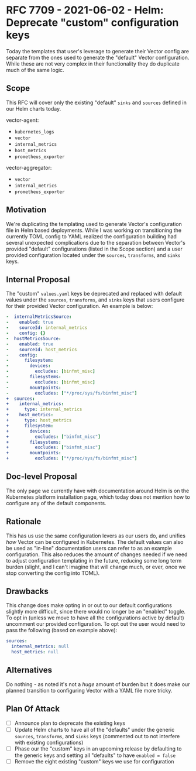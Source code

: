 # RFC 7709 - 2021-06-02 - Helm: Deprecate "custom" configuration keys

Today the templates that user's leverage to generate their Vector config are separate from the ones used to generate the "default" Vector configuration.
While these are not very complex in their functionality they do duplicate much of the same logic.

## Scope

This RFC will cover only the existing "default" `sinks` and `sources` defined in our Helm charts today.

vector-agent:

- `kubernetes_logs`
- `vector`
- `internal_metrics`
- `host_metrics`
- `prometheus_exporter`

vector-aggregator:

- `vector`
- `internal_metrics`
- `prometheus_exporter`

## Motivation

We're duplicating the templating used to generate Vector's configuration file in Helm based deployments. While I was working on transitioning the
currently TOML config to YAML realized the configuration building had several unexpected complications due to the separation between Vector's provided
"default" configurations (listed in the Scope section) and a user provided configuration located under the `sources`, `transforms`, and `sinks` keys.

## Internal Proposal

The "custom" `values.yaml` keys be deprecated and replaced with default values under the `sources`, `transforms`, and `sinks` keys that users configure
for their provided Vector configuration. An example is below:

```yaml
-  internalMetricsSource:
-    enabled: true
-    sourceId: internal_metrics
-    config: {}
-  hostMetricsSource:
-    enabled: true
-    sourceId: host_metrics
-    config:
-      filesystem:
-        devices:
-          excludes: [binfmt_misc]
-        filesystems:
-          excludes: [binfmt_misc]
-        mountpoints:
-          excludes: ["*/proc/sys/fs/binfmt_misc"]
+  sources:
+    internal_metrics:
+      type: internal_metrics
+    host_metrics:
+      type: host_metrics
+      filesystem:
+        devices:
+          excludes: ["binfmt_misc"]
+        filesystems:
+          excludes: ["binfmt_misc"]
+        mountpoints:
+          excludes: ["*/proc/sys/fs/binfmt_misc"]
```

## Doc-level Proposal

The only page we currently have with documentation around Helm is on the Kubernetes platform installation page, which today does not mention how to configure
any of the default components.

## Rationale

This has us use the same configuration levers as our users do, and unifies _how_ Vector can be configured in Kubernetes. The default values can also be used
as "in-line" documentation users can refer to as an example configuration. This also reduces the amount of changes needed if we need to adjust configuration
templating in the future, reducing some long term burden (slight, and I can't imagine that will change much, or ever, once we stop converting the config into TOML).

## Drawbacks

This change does make opting in or out to our default configurations slightly more difficult, since there would no longer be an "enabled" toggle. To opt in
(unless we move to have all the configurations active by default) uncomment our provided configuration. To opt out the user would need to pass the following (based on example above):

```yaml
sources:
  internal_metrics: null
  host_metrics: null
```

## Alternatives

Do nothing - as noted it's not a _huge_ amount of burden but it does make our planned transition to configuring Vector with a YAML file more tricky.

## Plan Of Attack

- [ ] Announce plan to deprecate the existing keys
- [ ] Update Helm charts to have all of the "defaults" under the generic `sources`, `transforms`, and `sinks` keys (commented out to not interfere with existing configurations)
- [ ] Phase our the "custom" keys in an upcoming release by defaulting to the generic keys and setting all "defaults" to have `enabled = false`
- [ ] Remove the eight existing "custom" keys we use for configuration
